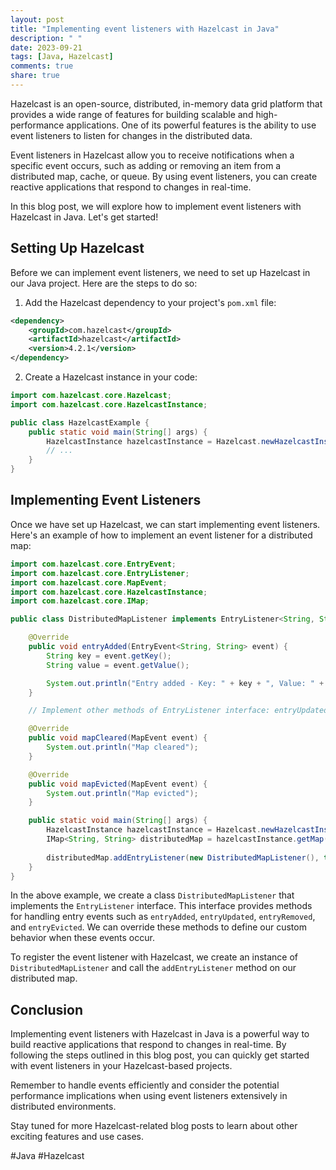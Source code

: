 ```yaml
---
layout: post
title: "Implementing event listeners with Hazelcast in Java"
description: " "
date: 2023-09-21
tags: [Java, Hazelcast]
comments: true
share: true
---
```


Hazelcast is an open-source, distributed, in-memory data grid platform that provides a wide range of features for building scalable and high-performance applications. One of its powerful features is the ability to use event listeners to listen for changes in the distributed data.

Event listeners in Hazelcast allow you to receive notifications when a specific event occurs, such as adding or removing an item from a distributed map, cache, or queue. By using event listeners, you can create reactive applications that respond to changes in real-time.

In this blog post, we will explore how to implement event listeners with Hazelcast in Java. Let's get started!

## Setting Up Hazelcast

Before we can implement event listeners, we need to set up Hazelcast in our Java project. Here are the steps to do so:

1. Add the Hazelcast dependency to your project's `pom.xml` file:

```xml
<dependency>
    <groupId>com.hazelcast</groupId>
    <artifactId>hazelcast</artifactId>
    <version>4.2.1</version>
</dependency>
```

2. Create a Hazelcast instance in your code:

```java
import com.hazelcast.core.Hazelcast;
import com.hazelcast.core.HazelcastInstance;

public class HazelcastExample {
    public static void main(String[] args) {
        HazelcastInstance hazelcastInstance = Hazelcast.newHazelcastInstance();
        // ...
    }
}
```

## Implementing Event Listeners

Once we have set up Hazelcast, we can start implementing event listeners. Here's an example of how to implement an event listener for a distributed map:

```java
import com.hazelcast.core.EntryEvent;
import com.hazelcast.core.EntryListener;
import com.hazelcast.core.MapEvent;
import com.hazelcast.core.HazelcastInstance;
import com.hazelcast.core.IMap;

public class DistributedMapListener implements EntryListener<String, String> {

    @Override
    public void entryAdded(EntryEvent<String, String> event) {
        String key = event.getKey();
        String value = event.getValue();

        System.out.println("Entry added - Key: " + key + ", Value: " + value);
    }

    // Implement other methods of EntryListener interface: entryUpdated, entryRemoved, entryEvicted

    @Override
    public void mapCleared(MapEvent event) {
        System.out.println("Map cleared");
    }

    @Override
    public void mapEvicted(MapEvent event) {
        System.out.println("Map evicted");
    }

    public static void main(String[] args) {
        HazelcastInstance hazelcastInstance = Hazelcast.newHazelcastInstance();
        IMap<String, String> distributedMap = hazelcastInstance.getMap("my-distributed-map");
        
        distributedMap.addEntryListener(new DistributedMapListener(), true);
    }
}
```

In the above example, we create a class `DistributedMapListener` that implements the `EntryListener` interface. This interface provides methods for handling entry events such as `entryAdded`, `entryUpdated`, `entryRemoved`, and `entryEvicted`. We can override these methods to define our custom behavior when these events occur.

To register the event listener with Hazelcast, we create an instance of `DistributedMapListener` and call the `addEntryListener` method on our distributed map.

## Conclusion

Implementing event listeners with Hazelcast in Java is a powerful way to build reactive applications that respond to changes in real-time. By following the steps outlined in this blog post, you can quickly get started with event listeners in your Hazelcast-based projects.

Remember to handle events efficiently and consider the potential performance implications when using event listeners extensively in distributed environments.

Stay tuned for more Hazelcast-related blog posts to learn about other exciting features and use cases.

#Java #Hazelcast